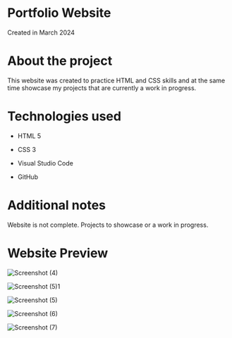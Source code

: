 # Portfolio Website
Created in March 2024

# About the project

This website was created to practice HTML and CSS skills and at the same time showcase my projects that are currently a work in progress.

# Technologies used
- HTML 5

- CSS 3

- Visual Studio Code

- GitHub

# Additional notes
Website is not complete. Projects to showcase or a work in progress.

# Website Preview

![Screenshot (4)](https://github.com/A-Genephat/Allen-Portfolio-Site/assets/146023702/b347348e-dda4-436d-9541-4ad780ebf298)

![Screenshot (5)1](https://github.com/A-Genephat/Allen-Portfolio-Site/assets/146023702/de299394-4ec7-4140-bfcb-a727a7665c13)

![Screenshot (5)](https://github.com/A-Genephat/Allen-Portfolio-Site/assets/146023702/14c23304-0331-4773-b830-8a0413f1c314)

![Screenshot (6)](https://github.com/A-Genephat/Allen-Portfolio-Site/assets/146023702/8f285214-f713-460c-90c1-2d397cbfc1c2)

![Screenshot (7)](https://github.com/A-Genephat/Allen-Portfolio-Site/assets/146023702/203eb57a-a9d5-4a41-b654-5e23eda18a93)
